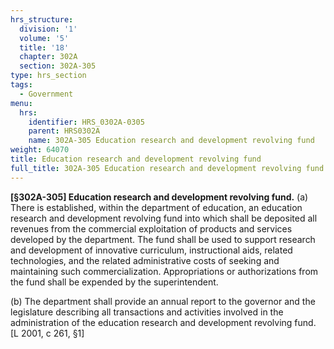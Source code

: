 ```yaml
---
hrs_structure:
  division: '1'
  volume: '5'
  title: '18'
  chapter: 302A
  section: 302A-305
type: hrs_section
tags:
  - Government
menu:
  hrs:
    identifier: HRS_0302A-0305
    parent: HRS0302A
    name: 302A-305 Education research and development revolving fund
weight: 64070
title: Education research and development revolving fund
full_title: 302A-305 Education research and development revolving fund
---
```

**[§302A-305] Education research and development revolving fund.** (a) There is established, within the department of education, an education research and development revolving fund into which shall be deposited all revenues from the commercial exploitation of products and services developed by the department. The fund shall be used to support research and development of innovative curriculum, instructional aids, related technologies, and the related administrative costs of seeking and maintaining such commercialization. Appropriations or authorizations from the fund shall be expended by the superintendent.

(b) The department shall provide an annual report to the governor and the legislature describing all transactions and activities involved in the administration of the education research and development revolving fund. [L 2001, c 261, §1]